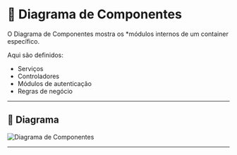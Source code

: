 # 🧩 Diagrama de Componentes

O Diagrama de Componentes mostra os *módulos internos de um container específico.

Aqui são definidos:
- Serviços
- Controladores
- Módulos de autenticação
- Regras de negócio

---

## 📌 Diagrama

![Diagrama de Componentes](./imagens/diagrama-componentes.png)

---


